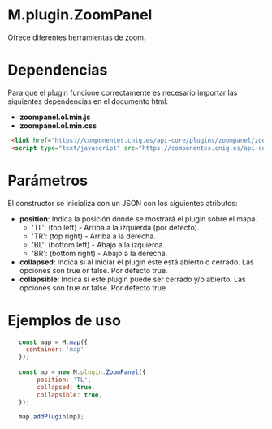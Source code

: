 # M.plugin.ZoomPanel

Ofrece diferentes herramientas de zoom.

# Dependencias

Para que el plugin funcione correctamente es necesario importar las siguientes dependencias en el documento html:

- **zoompanel.ol.min.js**
- **zoompanel.ol.min.css**


```html
 <link href="https://componentes.cnig.es/api-core/plugins/zoompanel/zoompanel.ol.min.css" rel="stylesheet" />
 <script type="text/javascript" src="https://componentes.cnig.es/api-core/plugins/zoompanel/zoompanel.ol.min.js"></script>
```

# Parámetros

El constructor se inicializa con un JSON con los siguientes atributos:

- **position**: Indica la posición donde se mostrará el plugin sobre el mapa.
  - 'TL': (top left) - Arriba a la izquierda (por defecto).
  - 'TR': (top right) - Arriba a la derecha.
  - 'BL': (bottom left) - Abajo a la izquierda.
  - 'BR': (bottom right) - Abajo a la derecha.
- **collapsed**: Indica si al iniciar el plugin este está abierto o cerrado. Las opciones son true or false. Por defecto true.
- **collapsible**: Indica si este plugin puede ser cerrado y/o abierto. Las opciones son true or false. Por defecto true.

# Ejemplos de uso

```javascript
   const map = M.map({
     container: 'map'
   });
  
   const mp = new M.plugin.ZoomPanel({
        position: 'TL',
        collapsed: true,
        collapsible: true,              
   });   

   map.addPlugin(mp);
```

